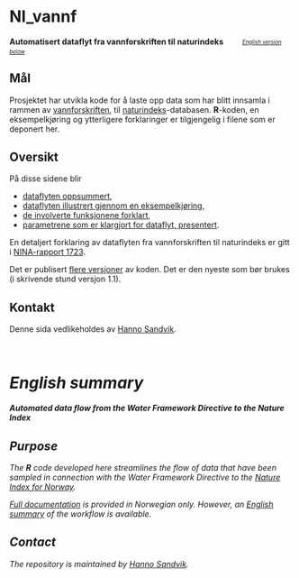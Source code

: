 # NI_vannf
**Automatisert dataflyt fra vannforskriften til naturindeks** &nbsp;&nbsp; <sub> &nbsp;&nbsp; <sup> &nbsp;&nbsp; _[English version below](#english-summary)_ <sup> <sub>

## Mål
Prosjektet har utvikla kode for å laste opp data som har blitt innsamla i rammen av [vannforskriften](https://lovdata.no/dokument/SF/forskrift/2006-12-15-1446), til [naturindeks](https://www.naturindeks.no/)-databasen. 
**R**-koden, en eksempelkjøring og ytterligere forklaringer er tilgjengelig i filene som er deponert her.

## Oversikt
På disse sidene blir

- [dataflyten oppsummert](forklar/dataflyt.md),
- [dataflyten illustrert gjennom en eksempelkjøring](vfNIdemo.md),
- [de involverte funksjonene forklart](forklar/funksjon.md),
- [parametrene som er klargjort for dataflyt, presentert](forklar/param.md).

En detaljert forklaring av dataflyten fra vannforskriften til naturindeks er gitt i [NINA-rapport 1723](http://hdl.handle.net/11250/2631056). 

Det er publisert [flere versjoner](https://github.com/NINAnor/NI_vannf/blob/main/forklar/versjon.md) av koden.
Det er den nyeste som bør brukes (i skrivende stund versjon 1.1).

## Kontakt
Denne sida vedlikeholdes av [Hanno Sandvik](mailto:hanno.sandvik@nina.no).

&nbsp;

# _English summary_
_**Automated data flow from the Water Framework Directive to the Nature Index**_

## _Purpose_
_The **R** code developed here streamlines the flow of data that have been sampled in connection with the Water Framework Directive to the [Nature Index for Norway](https://www.naturindeks.no/)._

_[Full documentation](forklar/) is provided in Norwegian only.
However, an [English summary](forklar/dataflow.md) of the workflow is available._

## _Contact_
_The repository is maintained by [Hanno Sandvik](mailto:hanno.sandvik@nina.no)._


